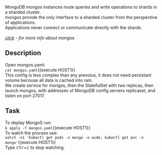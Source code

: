 MongoDB mongos instances route queries and write operations to shards in a sharded cluster.<br>
mongos provide the only interface to a sharded cluster from the perspective of applications.<br>
Applications never connect or communicate directly with the shards.<br>
<br>
_<a href="https://docs.mongodb.com/manual/core/sharded-cluster-query-router/">click</a> - for more info about mongos_
## Description
Open mongos.yaml:<br>
`cat mongos.yaml`{{execute HOST1}}<br>
This config is less complex than any prevoius, it does not need persistant volume becouse all data is cached into ram.<br>
We create service for mongos, then the StatefulSet with two replicas, then launch mongos, with addresses of MongoDB config servers replicaset, and listen on port 27017.<br>
## Task
To deplay MongoS run:<br>
`k apply -f mongos.yaml`{{execute HOST1}}<br>
To watch the process use:<br>
`watch -n1 'kubectl get pods -n mongo -o wide; kubectl get pvc -n mongo'`{{execute HOST1}}<br>
Type <kbd>ctr</kbd>+<kbd>c</kbd> to stop watching.
